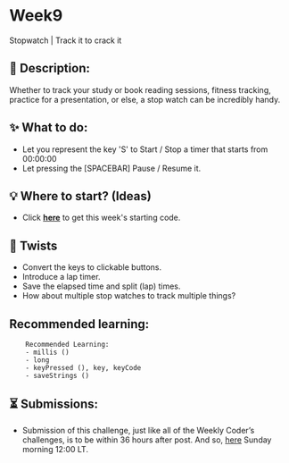 # Week9
Stopwatch | Track it to crack it

## 📃 Description:
Whether to track your study or book reading sessions, fitness tracking, practice for a presentation, or else, a stop watch can be incredibly handy.

## ✨ What to do:
- Let you represent the key 'S' to Start / Stop a timer that starts from 00:00:00
- Let pressing the [SPACEBAR] Pause / Resume it.

## 💡 Where to start? (Ideas)
- Click **[here](https://github.com/WeeklyCoder/Week9/blob/main/WeeklyCoder_Week9.pde)** to get this week's starting code.

## 🥨 Twists
- Convert the keys to clickable buttons.
- Introduce a lap timer.
- Save the elapsed time and split (lap) times.
- How about multiple stop watches to track multiple things?

## Recommended learning:
```
    Recommended Learning:
    - millis ()
    - long
    - keyPressed (), key, keyCode
    - saveStrings ()
```

## ⏳ Submissions:
- Submission of this challenge, just like all of the Weekly Coder’s challenges, is to be within 36 hours after post. And so, [here](https://t.me/WeeklyCoder/16) Sunday morning 12:00 LT.
